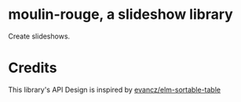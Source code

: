 moulin-rouge, a slideshow library
=================================

Create slideshows.

# Credits

This library's API Design is inspired by
[evancz/elm-sortable-table](http://package.elm-lang.org/packages/evancz/elm-sortable-table/latest)
